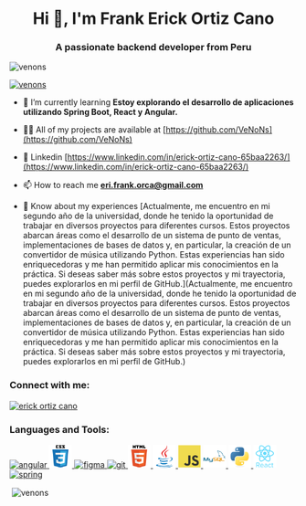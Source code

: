 <h1 align="center">Hi 👋, I'm Frank Erick Ortiz Cano</h1>
<h3 align="center">A passionate backend developer from Peru</h3>

<p align="left"> <img src="https://komarev.com/ghpvc/?username=venons&label=Profile%20views&color=0e75b6&style=flat" alt="venons" /> </p>

<p align="left"> <a href="https://github.com/ryo-ma/github-profile-trophy"><img src="https://github-profile-trophy.vercel.app/?username=venons" alt="venons" /></a> </p>

- 🌱 I’m currently learning **Estoy explorando el desarrollo de aplicaciones utilizando Spring Boot, React y Angular.**

- 👨‍💻 All of my projects are available at [https://github.com/VeNoNs](https://github.com/VeNoNs)

- 📝 Linkedin [https://www.linkedin.com/in/erick-ortiz-cano-65baa2263/](https://www.linkedin.com/in/erick-ortiz-cano-65baa2263/)

- 📫 How to reach me **eri.frank.orca@gmail.com**

- 📄 Know about my experiences [Actualmente, me encuentro en mi segundo año de la universidad, donde he tenido la oportunidad de trabajar en diversos proyectos para diferentes cursos. Estos proyectos abarcan áreas como el desarrollo de un sistema de punto de ventas, implementaciones de bases de datos y, en particular, la creación de un convertidor de música utilizando Python. Estas experiencias han sido enriquecedoras y me han permitido aplicar mis conocimientos en la práctica. Si deseas saber más sobre estos proyectos y mi trayectoria, puedes explorarlos en mi perfil de GitHub.](Actualmente, me encuentro en mi segundo año de la universidad, donde he tenido la oportunidad de trabajar en diversos proyectos para diferentes cursos. Estos proyectos abarcan áreas como el desarrollo de un sistema de punto de ventas, implementaciones de bases de datos y, en particular, la creación de un convertidor de música utilizando Python. Estas experiencias han sido enriquecedoras y me han permitido aplicar mis conocimientos en la práctica. Si deseas saber más sobre estos proyectos y mi trayectoria, puedes explorarlos en mi perfil de GitHub.)

<h3 align="left">Connect with me:</h3>
<p align="left">
<a href="https://linkedin.com/in/erick ortiz cano" target="blank"><img align="center" src="https://raw.githubusercontent.com/rahuldkjain/github-profile-readme-generator/master/src/images/icons/Social/linked-in-alt.svg" alt="erick ortiz cano" height="30" width="40" /></a>
</p>

<h3 align="left">Languages and Tools:</h3>
<p align="left"> <a href="https://angular.io" target="_blank" rel="noreferrer"> <img src="https://angular.io/assets/images/logos/angular/angular.svg" alt="angular" width="40" height="40"/> </a> <a href="https://www.w3schools.com/css/" target="_blank" rel="noreferrer"> <img src="https://raw.githubusercontent.com/devicons/devicon/master/icons/css3/css3-original-wordmark.svg" alt="css3" width="40" height="40"/> </a> <a href="https://www.figma.com/" target="_blank" rel="noreferrer"> <img src="https://www.vectorlogo.zone/logos/figma/figma-icon.svg" alt="figma" width="40" height="40"/> </a> <a href="https://git-scm.com/" target="_blank" rel="noreferrer"> <img src="https://www.vectorlogo.zone/logos/git-scm/git-scm-icon.svg" alt="git" width="40" height="40"/> </a> <a href="https://www.w3.org/html/" target="_blank" rel="noreferrer"> <img src="https://raw.githubusercontent.com/devicons/devicon/master/icons/html5/html5-original-wordmark.svg" alt="html5" width="40" height="40"/> </a> <a href="https://www.java.com" target="_blank" rel="noreferrer"> <img src="https://raw.githubusercontent.com/devicons/devicon/master/icons/java/java-original.svg" alt="java" width="40" height="40"/> </a> <a href="https://developer.mozilla.org/en-US/docs/Web/JavaScript" target="_blank" rel="noreferrer"> <img src="https://raw.githubusercontent.com/devicons/devicon/master/icons/javascript/javascript-original.svg" alt="javascript" width="40" height="40"/> </a> <a href="https://www.mysql.com/" target="_blank" rel="noreferrer"> <img src="https://raw.githubusercontent.com/devicons/devicon/master/icons/mysql/mysql-original-wordmark.svg" alt="mysql" width="40" height="40"/> </a> <a href="https://www.python.org" target="_blank" rel="noreferrer"> <img src="https://raw.githubusercontent.com/devicons/devicon/master/icons/python/python-original.svg" alt="python" width="40" height="40"/> </a> <a href="https://reactjs.org/" target="_blank" rel="noreferrer"> <img src="https://raw.githubusercontent.com/devicons/devicon/master/icons/react/react-original-wordmark.svg" alt="react" width="40" height="40"/> </a> <a href="https://spring.io/" target="_blank" rel="noreferrer"> <img src="https://www.vectorlogo.zone/logos/springio/springio-icon.svg" alt="spring" width="40" height="40"/> </a> </p>

<p>&nbsp;<img align="center" src="https://github-readme-stats.vercel.app/api?username=venons&show_icons=true&locale=en" alt="venons" /></p>

